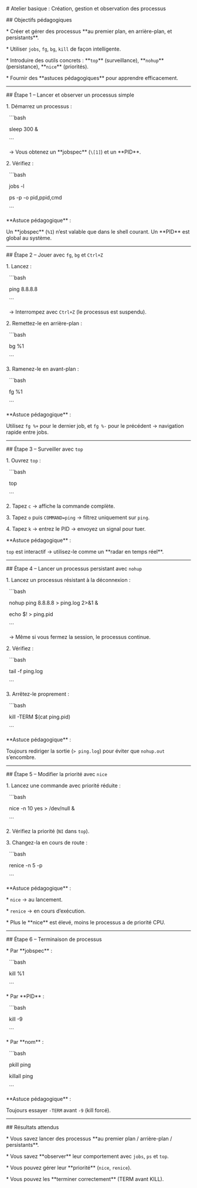 

\# Atelier basique : Création, gestion et observation des processus



\##  Objectifs pédagogiques



\* Créer et gérer des processus \*\*au premier plan, en arrière-plan, et persistants\*\*.

\* Utiliser `jobs`, `fg`, `bg`, `kill` de façon intelligente.

\* Introduire des outils concrets : \*\*`top`\*\* (surveillance), \*\*`nohup`\*\* (persistance), \*\*`nice`\*\* (priorités).

\* Fournir des \*\*astuces pédagogiques\*\* pour apprendre efficacement.



---



\## Étape 1 – Lancer et observer un processus simple



1\. Démarrez un processus :



&nbsp;  ```bash

&nbsp;  sleep 300 \&

&nbsp;  ```



&nbsp;  → Vous obtenez un \*\*jobspec\*\* (`\[1]`) et un \*\*PID\*\*.



2\. Vérifiez :



&nbsp;  ```bash

&nbsp;  jobs -l

&nbsp;  ps -p <PID> -o pid,ppid,cmd

&nbsp;  ```



\*\*Astuce pédagogique\*\* :

Un \*\*jobspec\*\* (`%1`) n’est valable que dans le shell courant. Un \*\*PID\*\* est global au système.



---



\## Étape 2 – Jouer avec `fg`, `bg` et `Ctrl+Z`



1\. Lancez :



&nbsp;  ```bash

&nbsp;  ping 8.8.8.8

&nbsp;  ```



&nbsp;  → Interrompez avec `Ctrl+Z` (le processus est suspendu).



2\. Remettez-le en arrière-plan :



&nbsp;  ```bash

&nbsp;  bg %1

&nbsp;  ```



3\. Ramenez-le en avant-plan :



&nbsp;  ```bash

&nbsp;  fg %1

&nbsp;  ```



\*\*Astuce pédagogique\*\* :

Utilisez `fg %+` pour le dernier job, et `fg %-` pour le précédent → navigation rapide entre jobs.



---



\## Étape 3 – Surveiller avec `top`



1\. Ouvrez `top` :



&nbsp;  ```bash

&nbsp;  top

&nbsp;  ```

2\. Tapez `c` → affiche la commande complète.

3\. Tapez `o` puis `COMMAND=ping` → filtrez uniquement sur `ping`.

4\. Tapez `k` → entrez le PID → envoyez un signal pour tuer.



\*\*Astuce pédagogique\*\* :

`top` est interactif → utilisez-le comme un \*\*radar en temps réel\*\*.



---



\## Étape 4 – Lancer un processus persistant avec `nohup`



1\. Lancez un processus résistant à la déconnexion :



&nbsp;  ```bash

&nbsp;  nohup ping 8.8.8.8 > ping.log 2>\&1 \&

&nbsp;  echo $! > ping.pid

&nbsp;  ```



&nbsp;  → Même si vous fermez la session, le processus continue.



2\. Vérifiez :



&nbsp;  ```bash

&nbsp;  tail -f ping.log

&nbsp;  ```



3\. Arrêtez-le proprement :



&nbsp;  ```bash

&nbsp;  kill -TERM $(cat ping.pid)

&nbsp;  ```



\*\*Astuce pédagogique\*\* :

Toujours rediriger la sortie (`> ping.log`) pour éviter que `nohup.out` s’encombre.



---



\## Étape 5 – Modifier la priorité avec `nice`



1\. Lancez une commande avec priorité réduite :



&nbsp;  ```bash

&nbsp;  nice -n 10 yes > /dev/null \&

&nbsp;  ```



2\. Vérifiez la priorité (`NI` dans `top`).



3\. Changez-la en cours de route :



&nbsp;  ```bash

&nbsp;  renice -n 5 -p <PID>

&nbsp;  ```



\*\*Astuce pédagogique\*\* :



\* `nice` → au lancement.

\* `renice` → en cours d’exécution.

\* Plus le \*\*nice\*\* est élevé, moins le processus a de priorité CPU.



---



\## Étape 6 – Terminaison de processus



\* Par \*\*jobspec\*\* :



&nbsp; ```bash

&nbsp; kill %1

&nbsp; ```

\* Par \*\*PID\*\* :



&nbsp; ```bash

&nbsp; kill -9 <PID>

&nbsp; ```

\* Par \*\*nom\*\* :



&nbsp; ```bash

&nbsp; pkill ping

&nbsp; killall ping

&nbsp; ```



\*\*Astuce pédagogique\*\* :

Toujours essayer `-TERM` avant `-9` (kill forcé).



---



\##  Résultats attendus



\* Vous savez lancer des processus \*\*au premier plan / arrière-plan / persistants\*\*.

\* Vous savez \*\*observer\*\* leur comportement avec `jobs`, `ps` et `top`.

\* Vous pouvez gérer leur \*\*priorité\*\* (`nice`, `renice`).

\* Vous pouvez les \*\*terminer correctement\*\* (TERM avant KILL).





